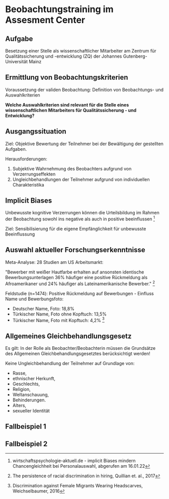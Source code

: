 
# Beobachtungstraining im Assesment Center


## Aufgabe

Besetzung einer Stelle als wissenschaftlicher Mitarbeiter am Zentrum für
Qualitätssicherung und -entwicklung (ZQ) der Johannes Gutenberg-Universität Mainz


## Ermittlung von Beobachtungskriterien

Voraussetzung der validen Beobachtung: Definition von Beobachtungs- und Auswahlkriterien

**Welche Auswahlkriterien sind relevant für die Stelle eines wissenschaftlichen Mitarbeiters für Qualitätssicherung - und Entwicklung?**


## Ausgangssituation

Ziel: Objektive Bewertung der Teilnehmer bei der Bewältigung der gestellten Aufgaben.

Herausforderungen:

  1. Subjektive Wahrnehmung des Beobachters aufgrund von Verzerrungseffekten
  2. Ungleichbehandlungen der Teilnehmer aufgrund von individuellen Charakteristika


## Implicit Biases

Unbewusste kognitive Verzerrungen können die Urteilsbildung im Rahmen der Beobachtung sowohl ins negative als auch in positive beeinflussen [^1]


Ziel: Sensibilisierung für die eigene Empfänglichkeit für unbewusste Beeinflussung



## Auswahl aktueller Forschungserkenntnisse

Meta-Analyse: 28 Studien am US Arbeitsmarkt:

"Bewerber mit weißer Hautfarbe erhalten auf ansonsten identische Bewerbungsunterlagen 36% häufiger eine positive Rückmeldung als Afroamerikaner und 24% häufiger als Lateinamerikanische Bewerber." [^2]
    

Feldstudie (n=1474): Positive Rückmeldung auf Bewerbungen - Einfluss Name und Bewerbungsfoto:

- Deutscher Name, Foto: 18,8%
- Türkischer Name, Foto ohne Kopftuch: 13,5%
- Türkischer Name, Foto mit Kopftuch: 4,2% [^3]




## Allgemeines Gleichbehandlungsgesetz

Es gilt: In der Rolle als Beobachter/Beobachterin müssen die Grundsätze des Allgemeinen Gleichbehandlungsgesetztes berücksichtigt werden!

Keine Ungleichbehandlung der Teilnehmer auf Grundlage von:

-   Rasse,
-   ethnischer Herkunft,
-   Geschlechts,
-   Religion,
-   Weltanschauung,
-   Behinderungen.
-   Alters,
-   sexueller Identität




## Fallbeispiel 1

## Fallbeispiel 2



[^1]:wirtschaftspsychologie-aktuell.de - implicit Biases mindern Chancengleichheit bei Personalauswahl, abgerufen am 16.01.22

[^2]: The persistence of racial discrimination in hiring, Quillian et. al., 2017

[^3]: Discrimination against Female Migrants Wearing Headscarves, Weichselbaumer, 2016
